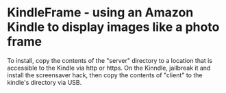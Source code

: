 # KindleFrame - using an Amazon Kindle to display images like a photo frame
To install, copy the contents of the "server" directory to a location that is accessible to the Kindle via http or https.
On the Kinndle, jailbreak it and install the screensaver hack, then copy the contents of "client" to the kindle's directory via USB.
